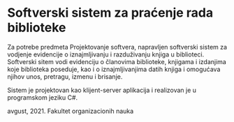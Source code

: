 # Softverski sistem za praćenje rada biblioteke

Za potrebe predmeta Projektovanje softvera, napravljen softverski sistem za vodjenje evidencije o iznajmljivanju i razduživanju knjiga u biblioteci. Softverski sitem vodi evidenciju o članovima biblioteke, knjigama i izdanjima koje biblioteka poseduje, kao i o iznajmljivanjima datih knjiga i omogućava njihov unos, pretragu, izmenu i brisanje.

Sistem je projektovan kao klijent-server aplikacija i realizovan je u programskom jeziku C#.

avgust, 2021.
Fakultet organizacionih nauka
